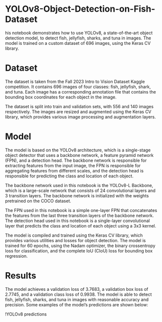 # YOLOv8-Object-Detection-on-Fish-Dataset
his notebook demonstrates how to use YOLOv8, a state-of-the-art object detection model, to detect fish, jellyfish, sharks, and tuna in images. The model is trained on a custom dataset of 696 images, using the Keras CV library.

# Dataset
The dataset is taken from the Fall 2023 Intro to Vision Dataset Kaggle competition. It contains 696 images of four classes: fish, jellyfish, shark, and tuna. Each image has a corresponding annotation file that contains the bounding box coordinates for each object in the image.

The dataset is split into train and validation sets, with 556 and 140 images respectively. The images are resized and augmented using the Keras CV library, which provides various image processing and augmentation layers.

# Model
The model is based on the YOLOv8 architecture, which is a single-stage object detector that uses a backbone network, a feature pyramid network (FPN), and a detection head. The backbone network is responsible for extracting features from the input image, the FPN is responsible for aggregating features from different scales, and the detection head is responsible for predicting the class and location of each object.

The backbone network used in this notebook is the YOLOv8-L Backbone, which is a large-scale network that consists of 24 convolutional layers and 3 transition layers. The backbone network is initialized with the weights pretrained on the COCO dataset.

The FPN used in this notebook is a simple one-layer FPN that concatenates the features from the last three transition layers of the backbone network. The detection head used in this notebook is a single-layer convolutional layer that predicts the class and location of each object using a 3x3 kernel.

The model is compiled and trained using the Keras CV library, which provides various utilities and losses for object detection. The model is trained for 60 epochs, using the Nadam optimizer, the binary crossentropy loss for classification, and the complete IoU (CIoU) loss for bounding box regression.

# Results
The model achieves a validation loss of 3.7683, a validation box loss of 2.7745, and a validation class loss of 0.9938. The model is able to detect fish, jellyfish, sharks, and tuna in images with reasonable accuracy and precision. Some examples of the model’s predictions are shown below:

!YOLOv8 predictions
